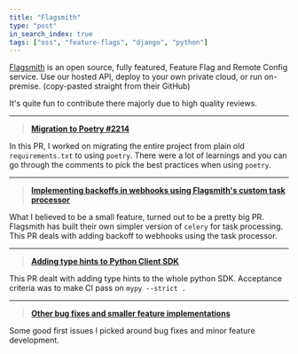 ```yaml
---
title: "Flagsmith"
type: "post"
in_search_index: true
tags: ["oss", "feature-flags", "django", "python"]
---
```


[Flagsmith](https://github.com/Flagsmith/flagsmith) is an open source, fully featured, Feature Flag and Remote Config service. Use our hosted API, deploy to your own private cloud, or run on-premise. (copy-pasted straight from their GitHub)

It's quite fun to contribute there majorly due to high quality reviews. 

-----------

> **[Migration to Poetry #2214](https://github.com/Flagsmith/flagsmith/pull/2214)**

In this PR, I worked on migrating the entire project from plain old `requirements.txt` to using `poetry`. There were a lot of learnings and you can go through the comments to pick the best practices when using `poetry`. 

-----------

> **[Implementing backoffs in webhooks using Flagsmith's custom task processor](https://github.com/Flagsmith/flagsmith/pull/2932)**

What I believed to be a small feature, turned out to be a pretty big PR. Flagsmith has built their own simpler version of `celery` for task processing. This PR deals with adding backoff to webhooks using the task processor. 

-----------

> **[Adding type hints to Python Client SDK](https://github.com/Flagsmith/flagsmith-python-client/pull/71)**

This PR dealt with adding type hints to the whole python SDK. Acceptance criteria was to make CI pass on `mypy --strict .` 

-----------

> **[Other bug fixes and smaller feature implementations](https://github.com/Flagsmith/flagsmith/issues?q=author%3Atushar5526+)**

Some good first issues I picked around bug fixes and minor feature development. 